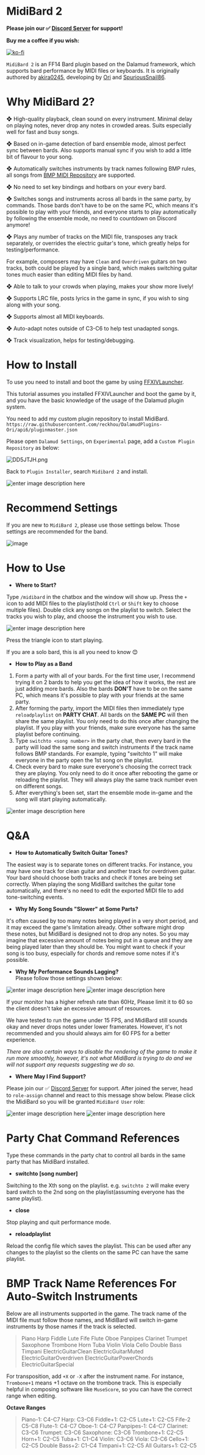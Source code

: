 

# **MidiBard 2**

**Please join our ✅ [Discord Server](https://discord.gg/xvNhquhnVT) for support!**

**Buy me a coffee if you wish:**

[![ko-fi](https://ko-fi.com/img/githubbutton_sm.svg)](https://ko-fi.com/P5P6DAAKQ)

`MidiBard 2` is an FF14 Bard plugin based on the Dalamud framework, which supports bard performance by MIDI files or keyboards. It is originally authored by [akira0245](https://github.com/akira0245/MidiBard), developing by [Ori](https://github.com/reckhou/MidiBard) and [SpuriousSnail86](https://github.com/SpuriousSnail86/MidiBard).


# Why MidiBard 2?

❖ High-quality playback, clean sound on every instrument. Minimal delay on playing notes, never drop any notes in crowded areas. Suits especially well for fast and busy songs.

❖ Based on in-game detection of bard ensemble mode, almost perfect sync between bards. Also supports manual sync if you wish to add a little bit of flavour to your song.

❖ Automatically switches instruments by track names following BMP rules, all songs from [BMP MIDI Repository](https://bmp.trotlinebeercan.com/) are supported.

❖ No need to set key bindings and hotbars on your every bard.

❖ Switches songs and instruments across all bards in the same party, by commands. Those bards don't have to be on the same PC, which means it's possible to play with your friends, and everyone starts to play automatically by following the ensemble mode, no need to countdown on Discord anymore!

❖ Plays any number of tracks on the MIDI file, transposes any track separately, or overrides the electric guitar's tone, which greatly helps for testing/performance. 

For example, composers may have `Clean` and `Overdriven` guitars on two tracks, both could be played by a single bard, which makes switching guitar tones much easier than editing MIDI files by hand.

❖ Able to talk to your crowds when playing, makes your show more lively!

❖ Supports LRC file, posts lyrics in the game in sync, if you wish to sing along with your song.

❖ Supports almost all MIDI keyboards.

❖ Auto-adapt notes outside of C3-C6 to help test unadapted songs.

❖ Track visualization, helps for testing/debugging.

# How to Install
To use you need to install and boot the game by using [FFXIVLauncher](https://github.com/goatcorp/FFXIVQuickLauncher).

This tutorial assumes you installed FFXIVLauncher and boot the game by it, and you have the basic knowledge of the usage of the Dalamud plugin system.

You need to add my custom plugin repository to install MidiBard.  
`https://raw.githubusercontent.com/reckhou/DalamudPlugins-Ori/api6/pluginmaster.json` 

Please open ``Dalamud Settings``, on ``Experimental`` page, add a ``Custom Plugin Repository`` as below:

![DD5JTJH.png](https://i.imgur.com/ryHkqnU.png)

Back to `Plugin Installer`, search `Midibard 2` and install.

![enter image description here](https://i.imgur.com/LB6UMEk.png)

# Recommend Settings

If you are new to `MidiBard 2`, please use those settings below. Those settings are recommended for the band.

![image](https://i.imgur.com/mGXTy0O.png)

# How to Use
* **Where to Start?**  

Type `/midibard` in the chatbox and the window will show up. Press the `+` icon to add MIDI files to the playlist(hold `Ctrl` or `Shift` key to choose multiple files).  Double click any songs on the playlist to switch. Select the tracks you wish to play, and choose the instrument you wish to use. 

![enter image description here](https://i.imgur.com/Iu9wVyQ.png)

Press the triangle icon to start playing.

If you are a solo bard, this is all you need to know 😊

* **How to Play as a Band**  

1. Form a party with all of your bards. For the first time user, I recommend trying it on 2 bards to help you get the idea of how it works, the rest are just adding more bards. Also the bards **DON'T** have to be on the same PC, which means it's possible to play with your friends at the same party.
2. After forming the party, import the MIDI files then immediately type `reloadplaylist` on **PARTY CHAT**. All bards on the **SAME PC** will then share the same playlist. You only need to do this once after changing the playlist. If you play with your friends, make sure everyone has the same playlist before continuing.
3. Type `switchto <song number>` in the party chat, then every bard in the party will load the same song and switch instruments if the track name follows BMP standards. For example, typing "switchto 1" will make everyone in the party open the 1st song on the playlist.
4. Check every bard to make sure everyone's choosing the correct track they are playing. You only need to do it once after rebooting the game or reloading the playlist. They will always play the same track number even on different songs.
5. After everything's been set, start the ensemble mode in-game and the song will start playing automatically.

![enter image description here](https://i.imgur.com/ZxsXKKp.png)



# Q&A

* **How to Automatically Switch Guitar Tones?**

The easiest way is to separate tones on different tracks. For instance, you may have one track for clean guitar and another track for overdriven guitar. Your bard should choose both tracks and check if tones are being set correctly. When playing the song MidiBard switches the guitar tone automatically, and there's no need to edit the exported MIDI file to add tone-switching events.

* **Why My Song Sounds "Slower" at Some Parts?**

It's often caused by too many notes being played in a very short period, and it may exceed the game's limitation already. Other software might drop these notes, but MidiBard is designed not to drop any notes. So you may imagine that excessive amount of notes being put in a queue and they are being played later than they should be. You might want to check if your song is too busy, especially for chords and remove some notes if it's possible.

* **Why My Performance Sounds Lagging?**  
Please follow those settings shown below:

![enter image description here](https://i.imgur.com/Sjvx8Df.png)
![enter image description here](https://i.imgur.com/nYNkUUO.png)

If your monitor has a higher refresh rate than 60Hz, Please limit it to 60 so the client doesn't take an excessive amount of resources.

We have tested to run the game under 15 FPS, and MidiBard still sounds okay and never drops notes under lower framerates. However, it's not recommended and you should always aim for 60 FPS for a better experience.

*There are also certain ways to disable the rendering of the game to make it run more smoothly, however, it's not what MidiBard is trying to do and we will not support any requests suggesting we do so.*

* **Where May I Find Support?**

Please join our ✅ [Discord Server](https://discord.gg/xvNhquhnVT) for support. After joined the server, head to `role-assign` channel and react to this message show below. Please click the MidiBard so you will be granted `MidiBard User` role:

![enter image description here](https://i.imgur.com/lccLSDv.png)
![enter image description here](https://i.imgur.com/2vMGfnP.png)

# Party Chat Command References

Type these commands in the party chat to control all bards in the same party that has MidiBard installed.

* **switchto [song number]**

Switching to the Xth song on the playlist. e.g. `switchto 2` will make every bard switch to the 2nd song on the playlist(assuming everyone has the same playlist).
* **close**

Stop playing and quit performance mode.

*  **reloadplaylist**

Reload the config file which saves the playlist. This can be used after any changes to the playlist so the clients on the same PC can have the same playlist.

# BMP Track Name References For Auto-Switch Instruments

Below are all instruments supported in the game. The track name of the MIDI file must follow those names, and MidiBard will switch in-game instruments by those names if the track is selected.

>Piano
>Harp
>Fiddle
>Lute
>Fife
>Flute
>Oboe
>Panpipes
>Clarinet
>Trumpet
>Saxophone
>Trombone
>Horn
>Tuba
>Violin
>Viola
>Cello
>Double Bass
>Timpani
>ElectricGuitarClean 
>ElectricGuitarMuted 
>ElectricGuitarOverdriven
>ElectricGuitarPowerChords 
>ElectricGuitarSpecial

For transposition, add `+X` or `-X` after the instrument name. For instance, `Trombone+1` means +1 octave on the trombone track. This is especially helpful in composing software like `MuseScore`, so you can have the correct range when editing.

**Octave Ranges**

>Piano-1: C4-C7 
>Harp: C3-C6 
>Fiddle+1: C2-C5 
>Lute+1: C2-C5
>Fife-2 C5-C8 
>Flute-1: C4-C7 
>Oboe-1: C4-C7 
>Panpipes-1: C4-C7 
>Clarinet: C3-C6
>Trumpet: C3-C6 
>Saxophone: C3-C6
>Trombone+1: C2-C5
>Horn+1: C2-C5
>Tuba+1: C1-C4
>Violin: C3-C6
>Viola: C3-C6
>Cello+1: C2-C5
>Double Bass+2: C1-C4
>Timpani+1: C2-C5
>All Guitars+1: C2-C5

